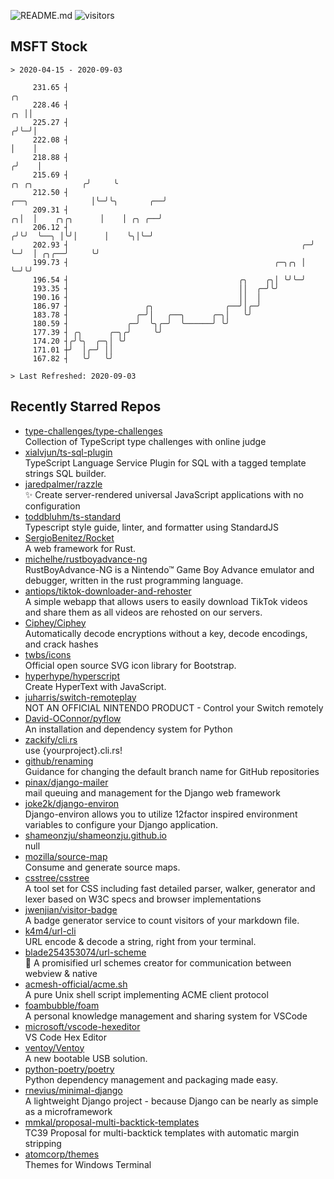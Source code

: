 ![README.md](https://github.com/Gerhut/Gerhut/workflows/README.md/badge.svg)
![visitors](https://visitors.vercel.app/Gerhut/Gerhut?token=8cf69d1f6813d272ef062726b6070c9be4ff72038cfe5a7ded7384a8da65d866)

## MSFT Stock

```
> 2020-04-15 - 2020-09-03

     231.65 ┤                                                                                                 ╭╮ 
     228.46 ┤                                                                                              ╭╮ ││ 
     225.27 ┤                                                                                             ╭╯╰─╯│ 
     222.08 ┤                                                                                             │    │ 
     218.88 ┤                                                                                            ╭╯    │ 
     215.69 ┤                                                                           ╭╮ ╭╮           ╭╯     ╰ 
     212.50 ┤                                                         ╭──╮              │╰─╯╰╮       ╭──╯        
     209.31 ┤                                                       ╭╮│  │    ╭╮╭╮      │    │ ╭╮ ╭──╯           
     206.12 ┤                                                      ╭╯╰╯  ╰──╮ │╰╯│      │    ╰╮│╰─╯              
     202.93 ┤                                                    ╭─╯        ╰─╯  │ ╭╮╭──╯     ╰╯                 
     199.73 ┤                                              ╭─╮╭╮ │               ╰─╯╰╯                           
     196.54 ┤                                      ╭╮    ╭╮│ ╰╯╰─╯                                               
     193.35 ┤                                      ││  ╭─╯╰╯                                                     
     190.16 ┤                                      ││  │                                                         
     186.97 ┤                 ╭╮                ╭──╯│╭─╯                                                         
     183.78 ┤               ╭─╯│   ╭──╮      ╭─╮│   ╰╯                                                           
     180.59 ┤             ╭─╯  ╰╮╭─╯  ╰──────╯ ╰╯                                                                
     177.39 ┤ ╭╮      ╭─╮╭╯     ╰╯                                                                               
     174.20 ┤╭╯╰╮  ╭─╮│ ╰╯                                                                                       
     171.01 ┼╯  │╭─╯ ││                                                                                          
     167.82 ┤   ╰╯   ╰╯                                                                                          

> Last Refreshed: 2020-09-03
```

## Recently Starred Repos

- [type-challenges/type-challenges](https://github.com/type-challenges/type-challenges)  
  Collection of TypeScript type challenges with online judge
- [xialvjun/ts-sql-plugin](https://github.com/xialvjun/ts-sql-plugin)  
  TypeScript Language Service Plugin for SQL with a tagged template strings SQL builder.
- [jaredpalmer/razzle](https://github.com/jaredpalmer/razzle)  
  ✨ Create server-rendered universal JavaScript applications with no configuration
- [toddbluhm/ts-standard](https://github.com/toddbluhm/ts-standard)  
  Typescript style guide, linter, and formatter using StandardJS
- [SergioBenitez/Rocket](https://github.com/SergioBenitez/Rocket)  
  A web framework for Rust.
- [michelhe/rustboyadvance-ng](https://github.com/michelhe/rustboyadvance-ng)  
  RustBoyAdvance-NG is a Nintendo™ Game Boy Advance emulator and debugger, written in the rust programming language.
- [antiops/tiktok-downloader-and-rehoster](https://github.com/antiops/tiktok-downloader-and-rehoster)  
  A simple webapp that allows users to easily download TikTok videos and share them as all videos are rehosted on our servers.
- [Ciphey/Ciphey](https://github.com/Ciphey/Ciphey)  
  Automatically decode encryptions without a key, decode encodings, and crack hashes
- [twbs/icons](https://github.com/twbs/icons)  
  Official open source SVG icon library for Bootstrap.
- [hyperhype/hyperscript](https://github.com/hyperhype/hyperscript)  
  Create HyperText with JavaScript.
- [juharris/switch-remoteplay](https://github.com/juharris/switch-remoteplay)  
  NOT AN OFFICIAL NINTENDO PRODUCT - Control your Switch remotely
- [David-OConnor/pyflow](https://github.com/David-OConnor/pyflow)  
  An installation and dependency system for Python
- [zackify/cli.rs](https://github.com/zackify/cli.rs)  
  use {yourproject}.cli.rs!
- [github/renaming](https://github.com/github/renaming)  
  Guidance for changing the default branch name for GitHub repositories
- [pinax/django-mailer](https://github.com/pinax/django-mailer)  
  mail queuing and management for the Django web framework
- [joke2k/django-environ](https://github.com/joke2k/django-environ)  
  Django-environ allows you to utilize 12factor inspired environment variables to configure your Django application.
- [shameonzju/shameonzju.github.io](https://github.com/shameonzju/shameonzju.github.io)  
  null
- [mozilla/source-map](https://github.com/mozilla/source-map)  
  Consume and generate source maps.
- [csstree/csstree](https://github.com/csstree/csstree)  
  A tool set for CSS including fast detailed parser, walker, generator and lexer based on W3C specs and browser implementations
- [jwenjian/visitor-badge](https://github.com/jwenjian/visitor-badge)  
  A badge generator service to count visitors of your markdown file.
- [k4m4/url-cli](https://github.com/k4m4/url-cli)  
  URL encode & decode a string, right from your terminal.
- [blade254353074/url-scheme](https://github.com/blade254353074/url-scheme)  
  📢 A promisified url schemes creator for communication between webview & native
- [acmesh-official/acme.sh](https://github.com/acmesh-official/acme.sh)  
  A pure Unix shell script implementing ACME client protocol
- [foambubble/foam](https://github.com/foambubble/foam)  
  A personal knowledge management and sharing system for VSCode
- [microsoft/vscode-hexeditor](https://github.com/microsoft/vscode-hexeditor)  
  VS Code Hex Editor
- [ventoy/Ventoy](https://github.com/ventoy/Ventoy)  
  A new bootable USB solution.
- [python-poetry/poetry](https://github.com/python-poetry/poetry)  
  Python dependency management and packaging made easy.
- [rnevius/minimal-django](https://github.com/rnevius/minimal-django)  
  A lightweight Django project - because Django can be nearly as simple as a microframework
- [mmkal/proposal-multi-backtick-templates](https://github.com/mmkal/proposal-multi-backtick-templates)  
  TC39 Proposal for multi-backtick templates with automatic margin stripping
- [atomcorp/themes](https://github.com/atomcorp/themes)  
  Themes for Windows Terminal
